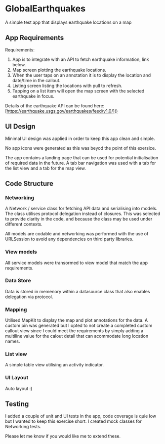 # GlobalEarthquakes
A simple test app that displays earthquake locations on a map

## App Requirements

Requirements:

1. App is to integrate with an API to fetch earthquake information, link below.
1. Map screen plotting the earthquake locations. 
1. When the user taps on an annotation it is to display the location and date/time in the callout.
1. Listing screen listing the locations with pull to refresh.
1. Tapping on a list item will open the map screen with the selected earthquake in focus.


Details of the earthquake API can be found here: [https://earthquake.usgs.gov/earthquakes/feed/v1.0/]()

## UI Design
Minimal UI design was applied in order to keep this app clean and simple.

No app icons were generated as this was beyod the point of this exersice.

The app contains a landing page that can be used for potential initialisation of required data in the future.
A tab bar navigation was used with a tab for the list view and a tab for the map view.

## Code Structure

### Networking
A Network / service class for fetching API data and serialising into models.
The class utilises protocol delegation instead of closures.
This was selected to provide clarity in the code, and because the class may be used under different contexts.

All models are codable and networking was performed with the use of URLSession to avoid any dependencies on third party libraries.

### View models
All service models were transormed to view model that match the app requirements.

### Data Store
Data is stored in memenory within a datasource class that also enables delegation via protocol.

### Mapping

Utilised MapKit to display the map and plot annotations for the data.
A custom pin was generated but I opted to not create a completed custom callout view since I could meet the requirements by simply adding a multiline value for the calout detail that can acommodate long location names.

### List view
A simple table view utilising an activity indicator.

### UI Layout

Auto layout :)

## Testing
I added a couple of unit and UI tests in the app, code coverage is quie low but I wanted to keep this exercise short.
I created mock classes for Networking tests.

Please let me know if you would like me to extend these.



